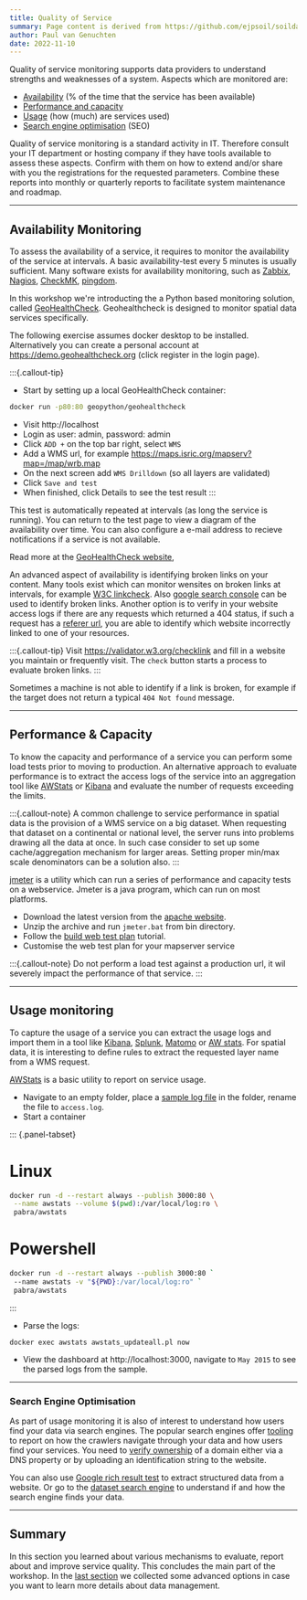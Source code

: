 ```yaml
---
title: Quality of Service
summary: Page content is derived from https://github.com/ejpsoil/soildata-assimilation-guidance
author: Paul van Genuchten
date: 2022-11-10
---
```

 
Quality of service monitoring supports data providers to understand strengths and weaknesses of a system. Aspects which are monitored are:

- [Availability](#availability-monitoring) (% of the time that the service has been available)
- [Performance and capacity](#performance--capacity) 
- [Usage](#usage-monitoring) (how (much) are services used)
- [Search engine optimisation](#search-engine-optimisation) (SEO)

Quality of service monitoring is a standard activity in IT. Therefore consult your IT department or hosting company if they have tools available to assess these aspects. Confirm with them on how to extend and/or share with you the registrations for the requested parameters. Combine these reports into monthly or quarterly reports to facilitate system maintenance and roadmap. 


---

## Availability Monitoring

To assess the availability of a service, it requires to monitor the availability of the service at intervals. A basic availability-test every 5 minutes is usually sufficient. Many software exists for availability monitoring, such as [Zabbix](https://zabbix.com/), [Nagios](https://nagios.org/), [CheckMK](https://checkmk.com/), [pingdom](https://www.pingdom.com/). 

In this workshop we're introducting the a Python based monitoring solution, called [GeoHealthCheck](https://geohealthcheck.org/). Geohealthcheck is designed to monitor spatial data services specifically.

The following exercise assumes docker desktop to be installed. Alternatively you can create a personal account at https://demo.geohealthcheck.org (click register in the login page). 


:::{.callout-tip}
- Start by setting up a local GeoHealthCheck container:

```bash
docker run -p80:80 geopython/geohealthcheck
```
- Visit http://localhost
- Login as user: admin, password: admin
- Click `ADD +` on the top bar right, select `WMS`
- Add a WMS url, for example https://maps.isric.org/mapserv?map=/map/wrb.map
- On the next screen add `WMS Drilldown` (so all layers are validated)
- Click `Save and test`
- When finished, click Details to see the test result
:::

This test is automatically repeated at intervals (as long the service is running). You can return to the test page to view a diagram of the availability over time. You can also configure a e-mail address to recieve notifications if a service is not available.

Read more at the [GeoHealthCheck website](https://docs.geohealthcheck.org/en/latest/),

An advanced aspect of availability is identifying broken links on your content. Many tools exist which can monitor wensites on broken links at intervals, for example [W3C linkcheck](https://validator.w3.org/checklink). Also [google search console](https://search.google.com/search-console/about) can be used to identify broken links. Another option is to verify in your website access logs if there are any requests which returned a 404 status, if such a request has a [referer url](https://en.wikipedia.org/wiki/HTTP_referer), you are able to identify which website incorrectly linked to one of your resources.

:::{.callout-tip}
Visit <https://validator.w3.org/checklink> and fill in a website you maintain or frequently visit. The `check` button starts a process to evaluate broken links.
:::

Sometimes a machine is not able to identify if a link is broken, for example if the target does not return a typical `404 Not found` message.

---

## Performance & Capacity

To know the capacity and performance of a service you can perform some load tests prior to moving to production. An alternative approach to evaluate performance is to extract the access logs of the service into an aggregation tool like [AWStats](https://awstats.sourceforge.io) or [Kibana](https://www.elastic.co/kibana) and evaluate the number of requests exceeding the limits.

:::{.callout-note}
A common challenge to service performance in spatial data is the provision of a WMS service on a big dataset. When requesting that dataset on a continental or national level, the server runs into problems drawing all the data at once. In such case consider to set up some cache/aggregation mechanism for larger areas. Setting proper min/max scale denominators can be a solution also.
:::

[jmeter](https://jmeter.apache.org/) is a utility which can run a series of performance and capacity tests on a webservice.
Jmeter is a java program, which can run on most platforms. 

- Download the latest version from the [apache website](https://jmeter.apache.org/download_jmeter.cgi). 
- Unzip the archive and run `jmeter.bat` from bin directory.
- Follow the [build web test plan](https://jmeter.apache.org/usermanual/build-web-test-plan.html) tutorial. 
- Customise the web test plan for your mapserver service

:::{.callout-note}
Do not perform a load test against a production url, it wil severely impact the performance of that service. 
:::

---

## Usage monitoring

To capture the usage of a service you can extract the usage logs and import them in a tool like [Kibana](https://www.elastic.co/kibana), [Splunk](https://www.splunk.com/), [Matomo](https://matomo.org/) or [AW stats](https://awstats.sourceforge.io/). For spatial data, it is interesting to define rules to extract the requested layer name from a WMS request. 

[AWStats](https://awstats.sourceforge.io/) is a basic utility to report on service usage. 

- Navigate to an empty folder, place a [sample log file](https://raw.githubusercontent.com/elastic/examples/master/Common%20Data%20Formats/apache_logs/apache_logs) in the folder, rename the file to `access.log`.
- Start a container

::: {.panel-tabset}
# Linux
```bash
docker run -d --restart always --publish 3000:80 \
 --name awstats --volume $(pwd):/var/local/log:ro \
 pabra/awstats
```
# Powershell
```bash
docker run -d --restart always --publish 3000:80 `
 --name awstats -v "${PWD}:/var/local/log:ro" `
 pabra/awstats
```
:::

- Parse the logs:

```
docker exec awstats awstats_updateall.pl now
```

- View the dashboard at http://localhost:3000, navigate to `May 2015` to see the parsed logs from the sample.

---

### Search Engine Optimisation

As part of usage monitoring it is also of interest to understand how users find your data via search engines. The popular search engines offer [tooling](https://search.google.com/search-console) to report on how the crawlers navigate through your data and how users find your services. You need to [verify ownership](https://support.google.com/webmasters/answer/9008080?hl=en) of a domain either via a DNS property or by uploading an identification string to the website. 

You can also use [Google rich result test](https://search.google.com/test/rich-results) to extract structured data from a website. Or go to the [dataset search engine](https://datasetsearch.research.google.com/) to understand if and how the search engine finds your data.

---

## Summary

In this section you learned about various mechanisms to evaluate, report about and improve service quality. This concludes the main part of the workshop. In the [last section](./9-advanced-options.md) we collected some advanced options in case you want to learn more details about data management.